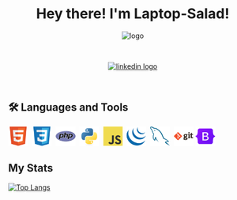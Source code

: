 <!---
Laptop-Salad/Laptop-Salad is a ✨ special ✨ repository because its `README.md` (this file) appears on your GitHub profile.
You can click the Preview link to take a look at your changes.
--->

<!-- Intro -->
<h1 align="center">Hey there! I'm Laptop-Salad!</h1>

<div align="center">
  <img src="https://github.com/Laptop-Salad/Laptop-Salad/assets/80591698/84897346-f93d-43c5-a569-6ded38e5bd07" alt="logo">

  &nbsp;
  
  <div>
    <a href="https://www.linkedin.com/in/amanda-wallis-b92307261/" target="_blank" style="display: block;">
      <img src="https://img.shields.io/badge/LinkedIn-blue?logo=linkedin&logoColor=white" alt="linkedin logo">
    </a>
  </div>

  &nbsp;
  </div>

<!-- Skills -->
## 🛠️ Languages and Tools
<div>
  <img src="https://github.com/devicons/devicon/blob/master/icons/html5/html5-original.svg" title="HTML5" alt="HTML" width="40" height="40"/>&nbsp;
  <img src="https://github.com/devicons/devicon/blob/master/icons/css3/css3-original.svg" title="CSS" alt="CSS" width="40" height="40"/>&nbsp;
  <img src="https://github.com/devicons/devicon/blob/master/icons/php/php-original.svg" title="PHP" alt="PHP" width="40" height="40"/>&nbsp;
  <img src="https://github.com/devicons/devicon/blob/master/icons/python/python-original.svg" title="Python" alt="Python" width="40" height="40"/>&nbsp;
  <img src="https://github.com/devicons/devicon/blob/master/icons/javascript/javascript-original.svg" title="JavaScript" alt="JavaScript" width="40" height="40"/>&nbsp;
  <img src="https://github.com/devicons/devicon/blob/master/icons/jquery/jquery-original.svg" title="JQuery" alt="JQuery" width="40" height="40"/>&nbsp;
  <img src="https://github.com/devicons/devicon/blob/master/icons/mysql/mysql-original.svg" title="MySQL" alt="MySQL" width="40" height="40"/>&nbsp;
  <img src="https://github.com/devicons/devicon/blob/master/icons/git/git-original-wordmark.svg" title="Git" **alt="Git" width="40" height="40"/>
  <img src="https://github.com/devicons/devicon/blob/master/icons/bootstrap/bootstrap-original.svg" title="Boostrap" alt="Bootstrap" width="40" height="40"/>
</div>

<!-- Stats -->
## My Stats
[![Top Langs](https://github-readme-stats.vercel.app/api/top-langs/?username=Laptop-Salad)](https://github.com/anuraghazra/github-readme-stats)



